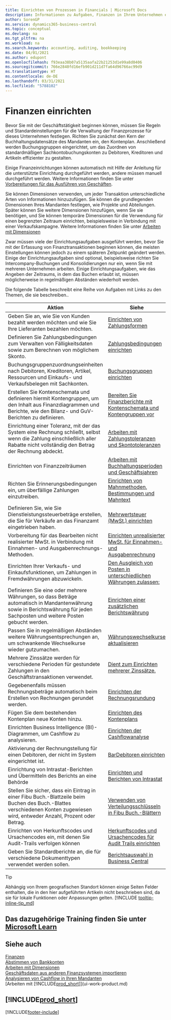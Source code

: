 ```yaml
---
title: Einrichten von Prozessen in Financials | Microsoft Docs
description: Informationen zu Aufgaben, Finanzen in Ihrem Unternehmen einzurichten, um Ihrer Buchhaltung, oder Buchhaltungsanforderungen Prüfungen zu entsprechen.
author: SorenGP
ms.service: dynamics365-business-central
ms.topic: conceptual
ms.devlang: na
ms.tgt_pltfrm: na
ms.workload: na
ms.search.keywords: accounting, auditing, bookkeeping
ms.date: 04/01/2021
ms.author: edupont
ms.openlocfilehash: f93eaa38b07a5135aafa22b21253d1e99a8d0406
ms.sourcegitcommit: 766e2840fd16efb901d211d7fa64d96766ac99d9
ms.translationtype: HT
ms.contentlocale: de-DE
ms.lasthandoff: 03/31/2021
ms.locfileid: "5788102"
---
```

# <a name="setting-up-finance"></a>Finanzen einrichten
Bevor Sie mit der Geschäftstätigkeit beginnen können, müssen Sie Regeln und Standardeinstellungen für die Verwaltung der Finanzprozesse für dieses Unternehmen festlegen. Richten Sie zunächst den Kern der Buchhaltungsdatensätze des Mandanten ein, den Kontenplan. Anschließend werden Buchungsgruppen eingerichtet, um das Zuordnen von standardmäßigen Sachkontobuchungskonten zu Debitoren, Kreditoren und Artikeln effizienter zu gestalten.

Einige Finanzeinrichtungen können automatisch mit Hilfe der Anleitung für die unterstützte Einrichtung durchgeführt werden, andere müssen manuell durchgeführt werden. Weitere Informationen finden Sie unter [Vorbereitungen für das Ausführen von Geschäften](ui-get-ready-business.md).

Sie können Dimensionen verwenden, um jeder Transaktion unterschiedliche Arten von Informationen hinzuzufügen. Sie können die grundlegenden Dimensionen Ihres Mandanten festlegen, wie Projekte und Abteilungen. Später können Sie weitere Dimensionen hinzufügen, wenn Sie sie benötigen, und Sie können temporäre Dimensionen für die Verwendung für einen begrenzten Zeitraum einrichten, beispielsweise in Verbindung mit einer Verkaufskampagne. Weitere Informationen finden Sie unter [Arbeiten mit Dimensionen](finance-dimensions.md)

Zwar müssen viele der Einrichtungsaufgaben ausgeführt werden, bevor Sie mit der Erfassung von Finanztransaktionen beginnen können, die meisten Einstellungen können jedoch zu einem späteren Zeitpunkt geändert werden. Einige der Einrichtungsaufgaben sind optional, beispielsweise richten Sie Intercompany-Buchungen und Konsolidierungen nur ein, wenn Sie mit mehreren Unternehmen arbeiten. Einige Einrichtungsaufgaben, wie das Angeben der Zeitraums, in dem das Buchen erlaubt ist, müssen möglicherweise in regelmäßigen Abständen wiederholt werden.  

Die folgende Tabelle beschreibt eine Reihe von Aufgaben mit Links zu den Themen, die sie beschreiben..

| Aktion | Siehe |
| --- | --- |
| Geben Sie an, wie Sie von Kunden bezahlt werden möchten und wie Sie Ihre Lieferanten bezahlen möchten. |[Einrichten von Zahlungsformen](finance-payment-methods.md) |
| Definieren Sie Zahlungsbedingungen zum Verwalten von Fälligkeitsdaten sowie zum Berechnen von möglichem Skonto.|[Zahlungsbedingungen einrichten](finance-payment-terms.md) |
| Buchungsgruppenzuordnungseinheiten nach Debitoren, Kreditoren, Artikel, Ressourcen und Einkaufs- und Verkaufsbelegen mit Sachkonten. |[Buchungsgruppen einrichten](finance-posting-groups.md)|
|Erstellen Sie Kontenschemata und definieren hiermit Kontengruppen, um den Inhalt aus Finanzdiagrammen und Berichte, wie den Bilanz- und GuV-Berichten zu definieren.|[Bereiten Sie Finanzberichte mit Kontenschemata und Kontengruppen vor](bi-how-work-account-schedule.md)|
|Einrichtung einer Toleranz, mit der das System eine Rechnung schließt, selbst wenn die Zahlung einschließlich aller Rabatte nicht vollständig den Betrag der Rechnung abdeckt.|[Arbeiten mit Zahlungstoleranzen und Skontotoleranzen](finance-payment-tolerance-and-payment-discount-tolerance.md)|
| Einrichten von Finanzzeiträumen |[Arbeiten mit Buchhaltungsperioden und Geschäftsjahren](finance-accounting-periods-and-fiscal-years.md) |
|Richten Sie Erinnerungsbedingungen ein, um überfällige Zahlungen einzutreiben.|[Einrichten von Mahnmethoden, Bestimmungen und Mahntext](finance-setup-reminders.md)|
| Definieren Sie, wie Sie Dienstleistungssteuerbeträge erstellen, die Sie für Verkäufe an das Finanzamt eingetrieben haben. |[Mehrwertsteuer (MwSt.) einrichten](finance-setup-vat.md)|
|Vorbereitung für das Bearbeiten nicht realisierter MwSt. in Verbindung mit Einnahmen- und Ausgabenrechnungs-Methoden.|[Einrichten unrealisierter MwSt. für Einnahmen- und Ausgabenrechnung](finance-setup-unrealized-vat.md)|
| Einrichten Ihrer Verkaufs- und Einkaufsfunktionen, um Zahlungen in Fremdwährungen abzuwickeln.|[Den Ausgleich von Posten in unterschiedlichen Währungen zulassen:](finance-how-enable-application-ledger-entries-different-currencies.md)
|Definieren Sie eine oder mehrere Währungen, so dass Beträge automatisch in Mandantenwährung sowie in Berichtswährung für jeden Sachposten und weitere Posten gebucht werden.|[Einrichten einer zusätzlichen Berichtswährung](finance-how-setup-additional-currencies.md)|
|Passen Sie in regelmäßigen Abständen weitere Währungsentsprechungen an, um schwankende Wechselkurse wieder gutzumachen.|[Währungswechselkurse aktualisieren](finance-how-update-currencies.md)|
|Mehrere Zinssätze werden für verschiedene Perioden für gestundete Zahlungen in den Geschäftstransaktionen verwendet.|[Dient zum Einrichten mehrerer Zinssätze.](finance-how-to-set-up-multiple-interest-rates.md)|
|Gegebenenfalls müssen Rechnungsbeträge automatisch beim Erstellen von Rechnungen gerundet werden.|[Einrichten der Rechnungsrundung](finance-set-up-invoice-rounding.md)|
| Fügen Sie dem bestehenden Kontenplan neue Konten hinzu. |[Einrichten des Kontenplans](finance-setup-chart-accounts.md) |
| Einrichten Business Intelligence (BI)- Diagrammen, um Cashflow zu analysieren. |[Einrichten der Cashflowanalyse](finance-setup-cash-flow-analyses.md) |
|Aktivierung der Rechnungstellung für einen Debitoren, der nicht im System eingerichtet ist.|[BarDebitoren einrichten](finance-how-to-set-up-cash-customers.md)|
| Einrichtung von Intrastat-Berichten und Übermitteln des Berichts an eine Behörde | [Einrichten und Berichten von Intrastat](finance-how-setup-report-intrastat.md)|
|Stellen Sie sicher, dass ein Eintrag in einer Fibu Buch.-Blattzeile beim Buchen des Buch.-Blattes verschiedenen Konten zugewiesen wird, entweder Anzahl, Prozent oder Betrag.|[Verwenden von Verteilungsschlüsseln in Fibu Buch.-Blättern](ui-how-use-allocation-keys-general-journals.md)|
|Einrichten von Herkunftscodes und Ursachencodes ein, mit denen Sie Audit-Trails verfolgen können|[Herkunftscodes und Ursachencodes für Audit Trails einrichten](finance-setup-trail-codes.md)|
|Geben Sie Standardberichte an, die für verschiedene Dokumenttypen verwendet werden sollen.|[Berichtsauswahl in Business Central](across-report-selections.md)|

> [!TIP]
> Abhängig von Ihrem geografischen Standort können einige Seiten Felder enthalten, die in den hier aufgeführten Artikeln nicht beschrieben sind, da sie für lokale Funktionen oder Anpassungen gelten. [!INCLUDE [tooltip-inline-tip_md](includes/tooltip-inline-tip_md.md)]

## <a name="see-related-training-at-microsoft-learn"></a>Das dazugehörige Training finden Sie unter [Microsoft Learn](/learn/paths/set-up-financial-management-dynamics-365-business-central/)

## <a name="see-also"></a>Siehe auch

[Finanzen](finance.md)  
[Abstimmen von Bankkonten](bank-manage-bank-accounts.md)  
[Arbeiten mit Dimensionen](finance-dimensions.md)  
[Geschäftsdaten aus anderen Finanzsystemen importieren](across-import-data-configuration-packages.md)  
[Analysieren von Cashflow in Ihren Mandanten](finance-analyze-cash-flow.md)  
[Arbeiten mit [!INCLUDE[prod_short](includes/prod_short.md)]](ui-work-product.md)  

## [!INCLUDE[prod_short](includes/free_trial_md.md)]  


[!INCLUDE[footer-include](includes/footer-banner.md)]